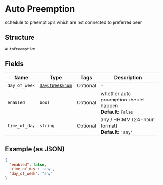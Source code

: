 
# Auto Preemption

schedule to preempt ap’s which are not connected to preferred peer

## Structure

`AutoPreemption`

## Fields

| Name | Type | Tags | Description |
|  --- | --- | --- | --- |
| `day_of_week` | [`DayOfWeekEnum`](../../doc/models/day-of-week-enum.md) | Optional | - |
| `enabled` | `bool` | Optional | whether auto preemption should happen<br>**Default**: `False` |
| `time_of_day` | `string` | Optional | any / HH:MM (24-hour format)<br>**Default**: `'any'` |

## Example (as JSON)

```json
{
  "enabled": false,
  "time_of_day": "any",
  "day_of_week": "any"
}
```

